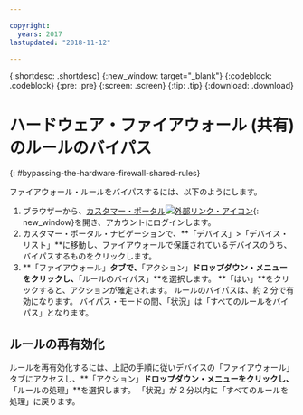 ```yaml
---

copyright:
  years: 2017
lastupdated: "2018-11-12"

---
```


{:shortdesc: .shortdesc}
{:new_window: target="_blank"}
{:codeblock: .codeblock}
{:pre: .pre}
{:screen: .screen}
{:tip: .tip}
{:download: .download}

# ハードウェア・ファイアウォール (共有) のルールのバイパス
{: #bypassing-the-hardware-firewall-shared-rules}

ファイアウォール・ルールをバイパスするには、以下のようにします。 

1. ブラウザーから、[カスタマー・ポータル![外部リンク・アイコン](../../icons/launch-glyph.svg "外部リンク・アイコン")](https://control.softlayer.com/){: new_window}を開き、アカウントにログインします。
2. カスタマー・ポータル・ナビゲーションで、**「デバイス」>「デバイス・リスト」**に移動し、ファイアウォールで保護されているデバイスのうち、バイパスするものをクリックします。
3.  **「ファイアウォール」**タブで、**「アクション」**ドロップダウン・メニューをクリックし、**「ルールのバイパス」**を選択します。 **「はい」**をクリックすると、アクションが確定されます。 ルールのバイパスは、約 2 分で有効になります。 バイパス・モードの間、「状況」は「すべてのルールをバイパス」となります。

## ルールの再有効化

ルールを再有効化するには、上記の手順に従いデバイスの「ファイアウォール」タブにアクセスし、**「アクション」**ドロップダウン・メニューをクリックし、**「ルールの処理」**を選択します。 「状況」が 2 分以内に「すべてのルールを処理」に戻ります。
